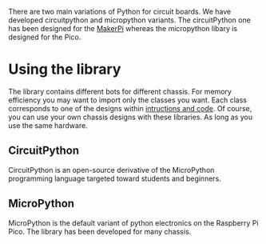There are two main variations of Python for circuit boards. We have developed circuitpython and micropython variants. The circuitPython one has been designed for the [MakerPi](https://thepihut.com/products/maker-pi-rp2040) whereas the micropython libary is designed for the Pico.

# Using the library
The library contains different bots for different chassis. For memory efficiency you may want to import only the classes you want. Each class corresponds to one of the designs within [intructions and code](https://github.com/shepai/OpenEduBot/tree/main/Instructions%20and%20code). Of course, you can use your own chassis designs with these libraries. As long as you use the same hardware.

## CircuitPython
CircuitPython is an open-source derivative of the MicroPython programming language targeted toward students and beginners.

## MicroPython
MicroPython is the default variant of python electronics on the Raspberry Pi Pico. The library has been developed for many chassis.
